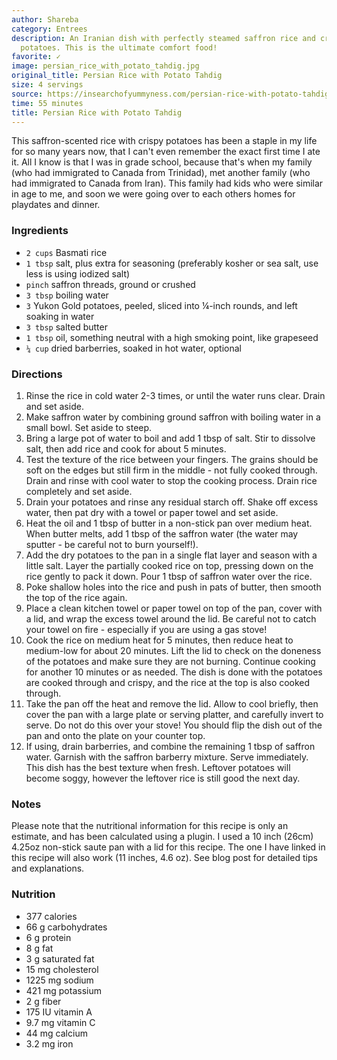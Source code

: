 ```yaml
---
author: Shareba
category: Entrees
description: An Iranian dish with perfectly steamed saffron rice and crispy fried
  potatoes. This is the ultimate comfort food!
favorite: ✓
image: persian_rice_with_potato_tahdig.jpg
original_title: Persian Rice with Potato Tahdig
size: 4 servings
source: https://insearchofyummyness.com/persian-rice-with-potato-tahdig/
time: 55 minutes
title: Persian Rice with Potato Tahdig
---
```

This saffron-scented rice with crispy potatoes has been a staple in my life for so many years now, that I can't even remember the exact first time I ate it. All I know is that I was in grade school, because that's when my family (who had immigrated to Canada from Trinidad), met another family (who had immigrated to Canada from Iran). This family had kids who were similar in age to me, and soon we were going over to each others homes for playdates and dinner. 

### Ingredients

* `2 cups` Basmati rice
* `1 tbsp` salt, plus extra for seasoning (preferably kosher or sea salt, use less is using iodized salt)
* `pinch` saffron threads, ground or crushed
* `3 tbsp` boiling water
* `3` Yukon Gold potatoes, peeled, sliced into ¼-inch rounds, and left soaking in water
* `3 tbsp` salted butter
* `1 tbsp` oil, something neutral with a high smoking point, like grapeseed
* `¼ cup` dried barberries, soaked in hot water, optional

### Directions

1. Rinse the rice in cold water 2-3 times, or until the water runs clear. Drain and set aside.
2. Make saffron water by combining ground saffron with boiling water in a small bowl. Set aside to steep.
3. Bring a large pot of water to boil and add 1 tbsp of salt. Stir to dissolve salt, then add rice and cook for about 5 minutes.
4. Test the texture of the rice between your fingers. The grains should be soft on the edges but still firm in the middle - not fully cooked through. Drain and rinse with cool water to stop the cooking process. Drain rice completely and set aside.
5. Drain your potatoes and rinse any residual starch off. Shake off excess water, then pat dry with a towel or paper towel and set aside.
6. Heat the oil and 1 tbsp of butter in a non-stick pan over medium heat. When butter melts, add 1 tbsp of the saffron water (the water may sputter - be careful not to burn yourself!).
7. Add the dry potatoes to the pan in a single flat layer and season with a little salt. Layer the partially cooked rice on top, pressing down on the rice gently to pack it down. Pour 1 tbsp of saffron water over the rice.
8. Poke shallow holes into the rice and push in pats of butter, then smooth the top of the rice again.
9. Place a clean kitchen towel or paper towel on top of the pan, cover with a lid, and wrap the excess towel around the lid. Be careful not to catch your towel on fire - especially if you are using a gas stove!
10. Cook the rice on medium heat for 5 minutes, then reduce heat to medium-low for about 20 minutes. Lift the lid to check on the doneness of the potatoes and make sure they are not burning. Continue cooking for another 10 minutes or as needed. The dish is done with the potatoes are cooked through and crispy, and the rice at the top is also cooked through.
11. Take the pan off the heat and remove the lid. Allow to cool briefly, then cover the pan with a large plate or serving platter, and carefully invert to serve. Do not do this over your stove! You should flip the dish out of the pan and onto the plate on your counter top.
12. If using, drain barberries, and combine the remaining 1 tbsp of saffron water. Garnish with the saffron barberry mixture. Serve immediately. This dish has the best texture when fresh. Leftover potatoes will become soggy, however the leftover rice is still good the next day.

### Notes

Please note that the nutritional information for this recipe is only an estimate, and has been calculated using a plugin. I used a 10 inch (26cm) 4.25oz non-stick saute pan with a lid for this recipe. The one I have linked in this recipe will also work (11 inches, 4.6 oz). See blog post for detailed tips and explanations.

### Nutrition

* 377 calories
* 66 g carbohydrates
* 6 g protein
* 8 g fat
* 3 g saturated fat
* 15 mg cholesterol
* 1225 mg sodium
* 421 mg potassium
* 2 g fiber
* 175 IU vitamin A
* 9.7 mg vitamin C
* 44 mg calcium
* 3.2 mg iron